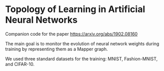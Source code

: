 # Topology of Learning in Artificial Neural Networks

Companion code for the paper https://arxiv.org/abs/1902.08160

The main goal is to monitor the evolution of neural network weights during training by representing them as a Mapper graph.

We used three standard datasets for the training: MNIST, Fashion-MNIST, and CIFAR-10. 
